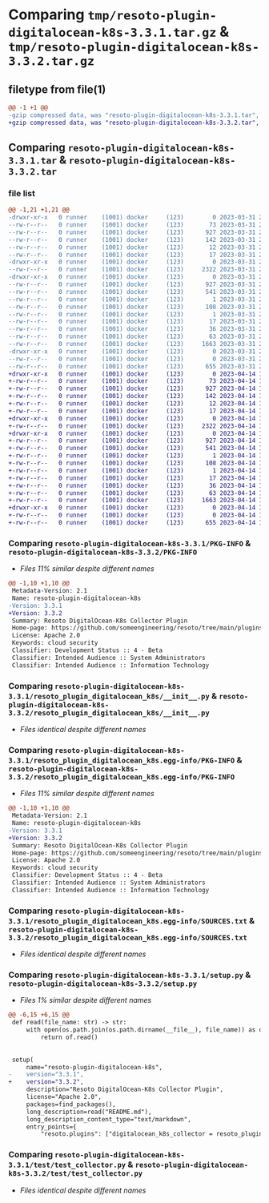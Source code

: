 # Comparing `tmp/resoto-plugin-digitalocean-k8s-3.3.1.tar.gz` & `tmp/resoto-plugin-digitalocean-k8s-3.3.2.tar.gz`

## filetype from file(1)

```diff
@@ -1 +1 @@
-gzip compressed data, was "resoto-plugin-digitalocean-k8s-3.3.1.tar", last modified: Fri Mar 31 23:53:22 2023, max compression
+gzip compressed data, was "resoto-plugin-digitalocean-k8s-3.3.2.tar", last modified: Fri Apr 14 16:14:03 2023, max compression
```

## Comparing `resoto-plugin-digitalocean-k8s-3.3.1.tar` & `resoto-plugin-digitalocean-k8s-3.3.2.tar`

### file list

```diff
@@ -1,21 +1,21 @@
-drwxr-xr-x   0 runner    (1001) docker     (123)        0 2023-03-31 23:53:22.544588 resoto-plugin-digitalocean-k8s-3.3.1/
--rw-r--r--   0 runner    (1001) docker     (123)       73 2023-03-31 23:51:11.000000 resoto-plugin-digitalocean-k8s-3.3.1/MANIFEST.in
--rw-r--r--   0 runner    (1001) docker     (123)      927 2023-03-31 23:53:22.544588 resoto-plugin-digitalocean-k8s-3.3.1/PKG-INFO
--rw-r--r--   0 runner    (1001) docker     (123)      142 2023-03-31 23:51:11.000000 resoto-plugin-digitalocean-k8s-3.3.1/README.md
--rw-r--r--   0 runner    (1001) docker     (123)       12 2023-03-31 23:51:11.000000 resoto-plugin-digitalocean-k8s-3.3.1/requirements-test.txt
--rw-r--r--   0 runner    (1001) docker     (123)       17 2023-03-31 23:51:11.000000 resoto-plugin-digitalocean-k8s-3.3.1/requirements.txt
-drwxr-xr-x   0 runner    (1001) docker     (123)        0 2023-03-31 23:53:22.540588 resoto-plugin-digitalocean-k8s-3.3.1/resoto_plugin_digitalocean_k8s/
--rw-r--r--   0 runner    (1001) docker     (123)     2322 2023-03-31 23:51:11.000000 resoto-plugin-digitalocean-k8s-3.3.1/resoto_plugin_digitalocean_k8s/__init__.py
-drwxr-xr-x   0 runner    (1001) docker     (123)        0 2023-03-31 23:53:22.544588 resoto-plugin-digitalocean-k8s-3.3.1/resoto_plugin_digitalocean_k8s.egg-info/
--rw-r--r--   0 runner    (1001) docker     (123)      927 2023-03-31 23:53:22.000000 resoto-plugin-digitalocean-k8s-3.3.1/resoto_plugin_digitalocean_k8s.egg-info/PKG-INFO
--rw-r--r--   0 runner    (1001) docker     (123)      541 2023-03-31 23:53:22.000000 resoto-plugin-digitalocean-k8s-3.3.1/resoto_plugin_digitalocean_k8s.egg-info/SOURCES.txt
--rw-r--r--   0 runner    (1001) docker     (123)        1 2023-03-31 23:53:22.000000 resoto-plugin-digitalocean-k8s-3.3.1/resoto_plugin_digitalocean_k8s.egg-info/dependency_links.txt
--rw-r--r--   0 runner    (1001) docker     (123)      108 2023-03-31 23:53:22.000000 resoto-plugin-digitalocean-k8s-3.3.1/resoto_plugin_digitalocean_k8s.egg-info/entry_points.txt
--rw-r--r--   0 runner    (1001) docker     (123)        1 2023-03-31 23:53:22.000000 resoto-plugin-digitalocean-k8s-3.3.1/resoto_plugin_digitalocean_k8s.egg-info/not-zip-safe
--rw-r--r--   0 runner    (1001) docker     (123)       17 2023-03-31 23:53:22.000000 resoto-plugin-digitalocean-k8s-3.3.1/resoto_plugin_digitalocean_k8s.egg-info/requires.txt
--rw-r--r--   0 runner    (1001) docker     (123)       36 2023-03-31 23:53:22.000000 resoto-plugin-digitalocean-k8s-3.3.1/resoto_plugin_digitalocean_k8s.egg-info/top_level.txt
--rw-r--r--   0 runner    (1001) docker     (123)       63 2023-03-31 23:53:22.544588 resoto-plugin-digitalocean-k8s-3.3.1/setup.cfg
--rw-r--r--   0 runner    (1001) docker     (123)     1663 2023-03-31 23:51:11.000000 resoto-plugin-digitalocean-k8s-3.3.1/setup.py
-drwxr-xr-x   0 runner    (1001) docker     (123)        0 2023-03-31 23:53:22.544588 resoto-plugin-digitalocean-k8s-3.3.1/test/
--rw-r--r--   0 runner    (1001) docker     (123)        0 2023-03-31 23:51:11.000000 resoto-plugin-digitalocean-k8s-3.3.1/test/__init__.py
--rw-r--r--   0 runner    (1001) docker     (123)      655 2023-03-31 23:51:11.000000 resoto-plugin-digitalocean-k8s-3.3.1/test/test_collector.py
+drwxr-xr-x   0 runner    (1001) docker     (123)        0 2023-04-14 16:14:03.511908 resoto-plugin-digitalocean-k8s-3.3.2/
+-rw-r--r--   0 runner    (1001) docker     (123)       73 2023-04-14 16:11:27.000000 resoto-plugin-digitalocean-k8s-3.3.2/MANIFEST.in
+-rw-r--r--   0 runner    (1001) docker     (123)      927 2023-04-14 16:14:03.511908 resoto-plugin-digitalocean-k8s-3.3.2/PKG-INFO
+-rw-r--r--   0 runner    (1001) docker     (123)      142 2023-04-14 16:11:27.000000 resoto-plugin-digitalocean-k8s-3.3.2/README.md
+-rw-r--r--   0 runner    (1001) docker     (123)       12 2023-04-14 16:11:27.000000 resoto-plugin-digitalocean-k8s-3.3.2/requirements-test.txt
+-rw-r--r--   0 runner    (1001) docker     (123)       17 2023-04-14 16:11:27.000000 resoto-plugin-digitalocean-k8s-3.3.2/requirements.txt
+drwxr-xr-x   0 runner    (1001) docker     (123)        0 2023-04-14 16:14:03.511908 resoto-plugin-digitalocean-k8s-3.3.2/resoto_plugin_digitalocean_k8s/
+-rw-r--r--   0 runner    (1001) docker     (123)     2322 2023-04-14 16:11:27.000000 resoto-plugin-digitalocean-k8s-3.3.2/resoto_plugin_digitalocean_k8s/__init__.py
+drwxr-xr-x   0 runner    (1001) docker     (123)        0 2023-04-14 16:14:03.511908 resoto-plugin-digitalocean-k8s-3.3.2/resoto_plugin_digitalocean_k8s.egg-info/
+-rw-r--r--   0 runner    (1001) docker     (123)      927 2023-04-14 16:14:03.000000 resoto-plugin-digitalocean-k8s-3.3.2/resoto_plugin_digitalocean_k8s.egg-info/PKG-INFO
+-rw-r--r--   0 runner    (1001) docker     (123)      541 2023-04-14 16:14:03.000000 resoto-plugin-digitalocean-k8s-3.3.2/resoto_plugin_digitalocean_k8s.egg-info/SOURCES.txt
+-rw-r--r--   0 runner    (1001) docker     (123)        1 2023-04-14 16:14:03.000000 resoto-plugin-digitalocean-k8s-3.3.2/resoto_plugin_digitalocean_k8s.egg-info/dependency_links.txt
+-rw-r--r--   0 runner    (1001) docker     (123)      108 2023-04-14 16:14:03.000000 resoto-plugin-digitalocean-k8s-3.3.2/resoto_plugin_digitalocean_k8s.egg-info/entry_points.txt
+-rw-r--r--   0 runner    (1001) docker     (123)        1 2023-04-14 16:14:03.000000 resoto-plugin-digitalocean-k8s-3.3.2/resoto_plugin_digitalocean_k8s.egg-info/not-zip-safe
+-rw-r--r--   0 runner    (1001) docker     (123)       17 2023-04-14 16:14:03.000000 resoto-plugin-digitalocean-k8s-3.3.2/resoto_plugin_digitalocean_k8s.egg-info/requires.txt
+-rw-r--r--   0 runner    (1001) docker     (123)       36 2023-04-14 16:14:03.000000 resoto-plugin-digitalocean-k8s-3.3.2/resoto_plugin_digitalocean_k8s.egg-info/top_level.txt
+-rw-r--r--   0 runner    (1001) docker     (123)       63 2023-04-14 16:14:03.515909 resoto-plugin-digitalocean-k8s-3.3.2/setup.cfg
+-rw-r--r--   0 runner    (1001) docker     (123)     1663 2023-04-14 16:11:27.000000 resoto-plugin-digitalocean-k8s-3.3.2/setup.py
+drwxr-xr-x   0 runner    (1001) docker     (123)        0 2023-04-14 16:14:03.511908 resoto-plugin-digitalocean-k8s-3.3.2/test/
+-rw-r--r--   0 runner    (1001) docker     (123)        0 2023-04-14 16:11:27.000000 resoto-plugin-digitalocean-k8s-3.3.2/test/__init__.py
+-rw-r--r--   0 runner    (1001) docker     (123)      655 2023-04-14 16:11:27.000000 resoto-plugin-digitalocean-k8s-3.3.2/test/test_collector.py
```

### Comparing `resoto-plugin-digitalocean-k8s-3.3.1/PKG-INFO` & `resoto-plugin-digitalocean-k8s-3.3.2/PKG-INFO`

 * *Files 11% similar despite different names*

```diff
@@ -1,10 +1,10 @@
 Metadata-Version: 2.1
 Name: resoto-plugin-digitalocean-k8s
-Version: 3.3.1
+Version: 3.3.2
 Summary: Resoto DigitalOcean-K8s Collector Plugin
 Home-page: https://github.com/someengineering/resoto/tree/main/plugins/digitalocean_k8s
 License: Apache 2.0
 Keywords: cloud security
 Classifier: Development Status :: 4 - Beta
 Classifier: Intended Audience :: System Administrators
 Classifier: Intended Audience :: Information Technology
```

### Comparing `resoto-plugin-digitalocean-k8s-3.3.1/resoto_plugin_digitalocean_k8s/__init__.py` & `resoto-plugin-digitalocean-k8s-3.3.2/resoto_plugin_digitalocean_k8s/__init__.py`

 * *Files identical despite different names*

### Comparing `resoto-plugin-digitalocean-k8s-3.3.1/resoto_plugin_digitalocean_k8s.egg-info/PKG-INFO` & `resoto-plugin-digitalocean-k8s-3.3.2/resoto_plugin_digitalocean_k8s.egg-info/PKG-INFO`

 * *Files 11% similar despite different names*

```diff
@@ -1,10 +1,10 @@
 Metadata-Version: 2.1
 Name: resoto-plugin-digitalocean-k8s
-Version: 3.3.1
+Version: 3.3.2
 Summary: Resoto DigitalOcean-K8s Collector Plugin
 Home-page: https://github.com/someengineering/resoto/tree/main/plugins/digitalocean_k8s
 License: Apache 2.0
 Keywords: cloud security
 Classifier: Development Status :: 4 - Beta
 Classifier: Intended Audience :: System Administrators
 Classifier: Intended Audience :: Information Technology
```

### Comparing `resoto-plugin-digitalocean-k8s-3.3.1/resoto_plugin_digitalocean_k8s.egg-info/SOURCES.txt` & `resoto-plugin-digitalocean-k8s-3.3.2/resoto_plugin_digitalocean_k8s.egg-info/SOURCES.txt`

 * *Files identical despite different names*

### Comparing `resoto-plugin-digitalocean-k8s-3.3.1/setup.py` & `resoto-plugin-digitalocean-k8s-3.3.2/setup.py`

 * *Files 1% similar despite different names*

```diff
@@ -6,15 +6,15 @@
 def read(file_name: str) -> str:
     with open(os.path.join(os.path.dirname(__file__), file_name)) as of:
         return of.read()
 
 
 setup(
     name="resoto-plugin-digitalocean-k8s",
-    version="3.3.1",
+    version="3.3.2",
     description="Resoto DigitalOcean-K8s Collector Plugin",
     license="Apache 2.0",
     packages=find_packages(),
     long_description=read("README.md"),
     long_description_content_type="text/markdown",
     entry_points={
         "resoto.plugins": ["digitalocean_k8s_collector = resoto_plugin_digitalocean_k8s:DigitalOceanK8sCollectorPlugin"]
```

### Comparing `resoto-plugin-digitalocean-k8s-3.3.1/test/test_collector.py` & `resoto-plugin-digitalocean-k8s-3.3.2/test/test_collector.py`

 * *Files identical despite different names*

